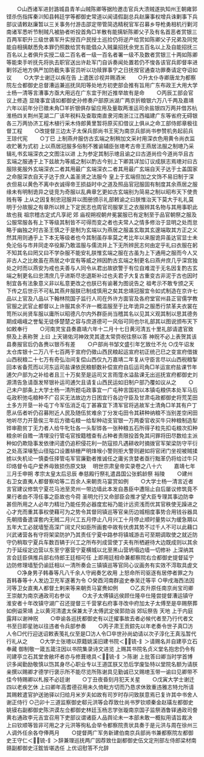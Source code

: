 <!-- { "loadSidebar": true } -->
　　○山西诸军进封潞城县青羊山贼陈卿等据险邀击官兵大溃贼遂执知州王朝雍郭铿杀伤指挥秦汌知县韩廷学等都御史常道以闻请假副总兵赵廉事权增兵诛剿事下兵部议请敕赵廉暂以三关事务付游击邵定带管简选精税官军召募乡导枪勇相机行剿河南诸军悉听节制贼凡被胁者听投首角□羊散有能摛斩陈卿父子及有名首恶者赏银三百两军职升三级世袭军升实授百户民授土巡捡仍将逆产给赏如陈卿父子兄弟及同党能自相摛献悉免本罪仍照数给赏有能倡众入贼巢招抚余党五百名以上及自能招抚三百名以上者俱升实授二级二百名者一级一百名者署一级不及数者赏银三十两如陈卿等能束手听抚先将执去职官送出许赴军门自诉奏闻处置若仍不悛各该官兵即督率进剿邻近地方俱严加防截失事官员听以功赎罪事宁之日抚按官通查功罪奏请定夺诏如议
　　○大学士谢迁以疾在告  上遣医诊视并赐酒米
　　○升太仆寺卿唐龙为都察院左佥都御史总督漕运兼巡抚凤阳等处地方初吏部会推有旨用广东布政王大用大学士杨一清等言漕事方亟大用远在广东宜于附近推举故有是命
　　○丙辰工部会官议上修造  显陵事宜请如都御史孙修奏户部原派湖广两京折粮银六万八千两及嘉靖六年以前年分已徵未角□羊折银俱存留应用及量取两淮运司余盐银四万两并借苏杭淮杨四关荆州芜湖二厂该年税料及查取南直隶河南浙江江西福建广东等省府无碍银各三万两协济工程木植行采木侍郎黄里暂将原买扣借议上俱从之命工部侍郎章极往督工程
　　○改提督三边太子太保兵部尚书王宪为南京兵部尚书参赞机务起前兵王琼代宪
　　○丁巳  上制燕弁服仿古玄端之制稍加文采衬用深衣色用黄令尚衣监收贮著为式初  上以燕居冠服多俗制不雅谕辅臣张璁考古帝王燕居法服之制璁乃采辑礼书玄端深衣之文图注以进  上为参定其制示璁且谕之曰古道尚俭今道尚华且古玄端之服通于上下兹故为等威之制以酌古今别上下卿其详加订议成朕志焉璁对曰古服除冕服外玄端深衣二者其用最广玄端深衣二者其用最广玄端自天子达于士盖国家之命服深衣自天子达于庶人盖圣贤之法服今  皇上于玄端但加之文饰不易旧制于深衣但易以黄色不离中衣诚得帝王损益时中之道及照品官冠服固有制度其余燕居之服缘未有明制诡异之徒竞为奇服以乱典章乞更如古玄端别为简易之制以昭布天下使贵贱有等  上从之因复制忠冠服并以图册颁示礼部敕谕之曰朕惟治天下莫大于礼礼莫明于分故服之有章所以辨上下定民志也周官司服掌王之衣服辨其名物与其用事职此故也我  祖宗稽古定式凡享祀  郊  庙视朔视朝弁冕裳服已有定制至于品官朝祭之服及公服常服各有上下等级其制皆不可得而变之者也夫常人之情多修治于显明之处而怠略于幽独之时古圣王慎之于是制为玄端以为燕居之服盖玄取其玄邃端取其方正之义然其用则通乎上下本无等级者也今其制虽存率莫之考比年以来服诡异虽达官显士未免沦俗与市井同走卒役厮乃敢滥服与儒流并上下无所辨民志何由定乎礼曰衣服在躬不知其名曰罔又曰不学杂服不能安礼朕惟玄端之服在古虽为上下通用之服而今人又非古人之比故虽在燕居之中宜有等威之辨因酌古玄端之制更名曰燕弁庶几乎深宫独处之时而以燕安为戒也夫善与人同令从君出故欲警于有位自难混于无名因复酌古玄端之制更名曰忠清庶几乎进斯尽忠退斯补过也夫君子大复古重变古非泥于古也因时制宜各有法象意义非以私意更改之也朕已有谕著为图说告之  祖考示不敢专颁之天下传之后世示不可私其燕弁服朕已制成慎用之矣其忠靖冠服宜令如式制造在京许七品以上官及八品以下翰林院国子监行人司在外许方面官及各府堂官州县正官儒学教官服之武官止都督以上许服其余不许一概滥服至于比年诡异之服悉行禁革夫衣裳在笥所以尚贤车服以庸所以昭德凡尔内外群臣尚当稽其名以见其义观其制以思其德务期成峨峨之誉髦无徒侈楚楚之容与庶道德可一风俗可同也尔礼部其以图说颁布天下如敕奉行
　　○河南灵宝县奏嘉靖六年十二月十七日黄河清五十里礼部请遣官致祭及上表称贺  上曰  上天锡佑河神效灵其遣太常赍祝往祭以答  神贶不必上表贺其该县奏报官后仍各赉以银币有差
　　○户部尚书邹文盛引年乞致仕不允
○戊午诏发太仓库银十二万八千七百两于宣府仍徵山西民粮起运宣府初正统己巳之变宣府借拨山西税粮二十七万有奇弘治间复偿山西仅九万嘉靖二年复从守臣言尽以山西税粮掣回本省备荒而以河东运司盐课依民粮额数补偿宣府自后运司角□羊运宣府盐课节年逋欠户部为之补给者且三十万矣至是运司又言雨霪水溢盐课无出巡抚宣府都御史刘源清告急请亟发帑银补运司逋欠且请复山西民运如旧制户部乃覆如议从之
　　○己未户部条上大学士杨一清所题屯政事宜一广屯种言国初以本镇屯粮供本处军马后屯政积弛屯粮种不广召买无法故边方日困宜行各边守臣及甘肃屯政都御史将荒芜田土多方开垦一补屯丁今军伍消乏屯丁甚寡宜下清军官将逃故军士清角□羊其有户丁愿从伍者听仍召募附近人民及随伍贫难余丁分发屯田令其耕种纳粮不当别差空闲田地听尽力开垦俟三年后方徵屯粮一给犁种动支官银一万两委官收买牛只种粮制造犁铧审勘贫丁无力者人给牛牝牡各一头犁铧各一张种粮五石所得子粒先扣屯粮次扣种粮余听自赡一清埋没行管屯官按籍稽查有占种者责限投首免其问罪将田尽数给主派种如仍欺隐事发依律问遣仍追积侵花利一防寇掠凡遇耕收时摘拨官军架梁防守平衍之处高深壕堑山径隘口设置棑栅严明烽堠小警则拒大警则避如将官闭门坐视被贼揉掳以失机论一慎委任择管屯军官廉勤者推诚任之庸劣贪婪者亟行黜革仍将给过牛只印烙督令屯户爱养毋致损伤原文缺
　明世宗肃皇帝实录卷之八十六
　　嘉靖七年三月壬申朔  孝宗太皇太后忌辰  奉慈殿行祭礼遣昌国公张鹤龄祭  裕陵
　　○建州右卫女直夷人都督察哈等二百余人来朝贡马宴赏如例
　　○大学士杨一清言近者言官建议修筑宁夏花马池至灵州一带边墙此本发自愚臣中遭阻止自后屡议修筑竟不果行者由不淂任事之臣故也今荷  圣明允行又命部臣会推才望大臣专理其事边防幸甚但所用之人必年力精壮乃能任劳必器度宏裕乃能计远资浅而优其官秩使无躁进之心才充而重其事权使藉可为之势令其督同镇巡等官亲历边城相度事势合用钱谷器具先朝措备遣谍套内无贼二月兴工五月停止八月兴工十月停止顺时量势以为缓急期以五年大工必就墙堑高深广阔丈尺如臣所画套中故有伏虏其势不过千人不可以此藉口兴武诸营各有守将架梁防护乃其责任宁夏中路参将镇城游击可至期调取使之就近防守仍稍取宁夏兵车数百辆于兴工之所布列成营使丁夫有所栖避待大边既成则以其余力于延绥定边营以东至宁塞营宁夏横城以北至黑山营坍塌边墙一切修补  上深纳其言会廷臣俱推兵部右侍郎王廷相可任  上即用廷相命兼都察院右佥都御史提督延宁边防修理墙堑仍谕廷相以一清所奏会三镇镇巡等官同心议画务有实效不淂取具虗文
　　○净身男子韩春等凡八千余人守阙奏乞收用  上怒命所司驱逐有居停者罪之为首韩春等十人发边卫充军遂著为令
○癸酉河南群盗史奉吴迁等平
○甲戌海西法因河等卫女直夷人都督土剌来等来朝贡马宴赉如例
　　○乙亥升原任南京尚宝司卿王崇献为南京通政司右参议
　　○太子太傅镇远侯顾仕隆卒仕隆尝提督漕运镇守淮安者十年改镇守湖广召还提督三千营掌右府事寻改中府加太子太傅至是卒赐祭葬如例谥荣靖  上以黄河清遣太保兼太子太傅武定侯郭勋诣  郊坛祭告  天地  上于内庭露拜以谢神贶
　　○申谕各巡抚都御史有以迁擢事故去者必候代者至乃行代者文书至日即星驰以往违者令兵部参奏
　　○丙子肃王贡錝先以年老奏令世子真□汸人令□代行迎送诏敕表笺礼仪至是□汸人令□卒世孙尚幼请以次子淳化王真泓暂代行礼从之
　　○大学士张璁以原籍姚溪旧建书院＜锍-釒＞请赐名并自建亭立石奉藏  御制敬一箴五箴注因以书院集录诗文进览  上赐其书院名贞义堂名抱忠仍令有司建亭立石其堂舍敝坏者亦与修葺璁具＜锍-釒＞陈谢  上批答曰卿当时学首博识多闻勤励敬慎以饬其身尽心职业专以王道匡朕又恐后学废坠特以堂院名额为请朕亲撰以赐卿才德学行褒示所不能尽览所陈谢具见勤诚已又赐璁玉带一谕曰见卿带不佳今特赐卿以札报不必廷谢
　　○丁丑夜昏刻月犯天关星
　　○戊寅大学士谢迁四以老疾乞休  上曰卿年高耆德召用未久倚毗方切而乃恳求休致重违雅志特允所请其赐敕遣官护送驰驿以归给月米岁夫如故有司岁时存问致朕意焉已复许其中书舍人谢正侍行
○己卯十三道监察御史郗元洪等会荐致仕尚书罗钦顺秦金赵璜左都御史姚镆右副都御史陈洪谟左佥都御史林廷玉杨志学张璇南京国子监祭酒鲁铎通政司誊黄右通政李元吉宜召用下吏部议谓诸臣人品舆论未一本部未敢一概拟用请旨裁决  上曰钦顺等皆非可用之才元洪等徇私会举令都察院责状具奏于是元洪与周在徐州三人调外任余各夺俸两月
　　○提督两广军务新建伯南京兵部尚书兼都察院左都御史王守仁＜锍-釒＞辞兼理巡抚两广因荐致仕副都御史伍文定刑部左侍郎梁材南赣副都御史汪鋐皆堪选任  上优诏慰答不允辞
